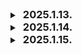 <details>
  <summary><h3 style="display: inline; margin-left: 5px;">2025.1.13.</h3></summary>

# CI/CD란?
- CI (Continuous Integration, 지속적인 통합) 
	- 개발자들이 작성한 코드들을 중앙 저장소에 통합하는 프로세스. 각 통합 시 자동화된 빌드와 테스트가 실행되어 코드를 지속적으로 검증한다. 

- CD(Continuous Deployment/Delivery, 지속적인 배포/지속적인 제공) 
	- **Continuous Delivery (지속적인 제공):** CI 이후의 과정을 자동화하여, 검증된 코드를 언제든지 프로덕션 환경에 배포할 준비를 갖추는 단계입니다.
	- **Continuous Deployment (지속적인 배포) :** Continuous Delivery의 한 단계 더 나아가, 모든 검증된 변경 사항을 자동으로 프로덕션 환경에 배포하는 것을 의미합니다.

<hr>
**대표적인 CI/CD 구조도**
https://learnote-dev.com/assets/images/tech/Java/2022-06-12-[Spring]%EC%A0%A0%ED%82%A8%EC%8A%A4/image1.PNG
# CI/CD 파이프라인 개요 

- 코드 작성 및 코드 푸시
	- 개발자가 GitLab 저장소에 코드를 푸시한다.
- 코드 변경 감지
	- GitLab은 설정된 webhook을 통해서 Jenkins에 코드 변경을 알린다.
- 빌드 및 테스트 자동화
- 컨테이너 이미지 생성
	- 빌드가 성공하면, Jenkins는 Docker를 사용해 변경된 애플리케이션의 Docker 이미지를 생성한다.
- 이미지 저장소에 푸시
	- 생성된 Docker 이미지는 Docker Registry에 푸시된다.
- 배포 자동화
	- Jenkins는 최신 Docker 이미지를 AWS EC2 인스턴스로 배포한다. 
	- 배포된 애플리케이션은 EC2에서 Docker Container로 실행된다.
- 운영 및 모니터링
	- 모니터링 도구를 통해서 애플리케이션의 상태가 지속적으로 모니터링되며, 필요시 Jenkins를 통해 추가적인 자동화 작업이 실행된다. 

<hr>

# 쓰이는데 필요한 도구
## GitLab
- 프로젝트 저장소 역할
- **Webhook**설정
	- GitLab에 올라온 코드가 변경되었을 때, 변경되었음을 Jenkins에게 알리는 설정
	- [설정방법](https://velog.io/@suhongkim98/jenkins-%EC%9B%B9%ED%9B%85-%EC%84%A4%EC%A0%95%ED%95%B4%EC%84%9C-CI-%EA%B5%AC%EC%B6%95%ED%95%98%EA%B8%B0)

## Jenkins
- 코드 푸시 및 변경 감지
- Jenkins는 CI/CD 파이프라인의 중심 역할을 하는 자동화 서버이다. CI/CD의 핵심.
- GitLab에 코드가 푸시되면, Jenkins가 이를 감지하고 빌드 프로세스를 시작한다. 

## EC2
- AWS에서 제공하는 가상 서버. 이 위에 Docker를 설치하고, 그 위에 Jenkins를 설치하고 설정한다(아마도). 

## Docker
- 애플리케이션을 컨테이너화하여 일관된 환경에서 빌드, 테스트, 배포를 가능하게 한다. Jenkins와 Docker를 연동하면 빌드 환경을 표준화할 수 있다. 

### 즉, EC2 서버를 일단 만들고, 그 위에 도커를 설치하고, 그 도커 컨테이너중 하나로 Jenkins를 설치하고, dockercompose 파일로 다루는 설정을 하면 되..려나? ㅎ


<hr>


</details>

<details>
  <summary><h3 style="display: inline; margin-left: 5px;">2025.1.14.</h3></summary>
참고자료
[[AWS] EC2 서버 구축하기](https://velog.io/@somm/AWS-EC2-%EC%84%9C%EB%B2%84-%EA%B5%AC%EC%B6%95%ED%95%98%EA%B8%B0#-0-vpc-%EC%83%9D%EC%84%B1)

# EC2 인스턴스 생성

![image.png](https://prod-files-secure.s3.us-west-2.amazonaws.com/321f21f6-094d-4367-9c5d-4ba675a0f14f/a27e9f71-0486-460d-8d5f-fd0b5f36c7ab/image.png)

자세한건 참고자료의 링크를 참조하자. 위와같이 인스턴스가 생성된다면 성공.
EC2는 Heroku와 같은 서비스와 달리, 무한히 쓰면 무한히 비용이 청구되는 끔찍한 체계이다.

따라서, 이거 처음 생성할때 정신 똑바로 차리고 생성하자.
<hr>

# 보안키 생성

## .pem vs .ppk

- 맥북에서는 pem 파일로 key를 만들고 나서 바로 ssh 문을 통해 실행을 할 수 있었지만, 윈도우는 그렇지 않았다.
- 먼 과거, 윈도우에서는 ppk파일로 key파일을 만들고 나서 putty를 설치해서 변환하고 어쩌구저쩌구를 해야 했다고 한다.
- 그런데 이제 마이크로소프트가 윈도우 터미널을 보완해서 그렇게 하지 않아도 된다고 한다. 그냥 pem파일로 생성하고 로컬에서 관리를 하면 된다.

<hr>

# 탄력적 IP 생성

- AWS에서 인스턴스를 만들면, 해당 서버의 IP는 고정되어있지 않고 재시작하거나 중지가 될 떄마다 계속 유동적으로 바뀐다. 하지만 탄력적 IP를 쓴다면, **고정된 퍼블릭 IP**를 쓸 수 있게 된다.
- 따라서, 이를 생성한 다음, 방금 우리가 생성한 EC2 서버에 할당을 해야 한다.

<hr>

# (윈도우 한정) 보안 키(.pem) 보안 설정

![image.png](https://prod-files-secure.s3.us-west-2.amazonaws.com/321f21f6-094d-4367-9c5d-4ba675a0f14f/5509f70f-5e8e-4640-bb55-f21634067feb/image.png)

그냥 무작정 ssh 문을 실행하려고 하면, 위와 같은 에러문이 뜬다. 이는 발급받은 보안키의 허용 범위가 너무 넓어서, 보안떄문에 생기는 이슈이다. 따라서 아래와 같이 보안을 설정하는 작업이 필요하다.

![image.png](https://prod-files-secure.s3.us-west-2.amazonaws.com/321f21f6-094d-4367-9c5d-4ba675a0f14f/cf2c976c-b34c-49cc-a82e-060b7da9b646/image.png)

맨 밑 Authenticated Users, Users의 항목을 삭제해야 한다.

# ssh 문 실행

```
ssh -i "C:\\SSAFY\\AWS_EC2_key\\2025ssafyCICD.pem" ubuntu@ec2-13-124-195-234.ap-northeast-2.compute.amazonaws.com

```

위의 명령어를 git bash에서 실행하거나 windows terminal에서 실행한다.

꼭꼭꼭꼭꼭 파일 경로명을 제발 잘 설정하고 다시 확인하자. 진짜 파일 경로명 한글자 틀려서 30분 날렸다. 진짜 어이가 없네. 그런 파일 찾을 수 없다고 에러메시지라도 보여주던가.

![image.png](https://prod-files-secure.s3.us-west-2.amazonaws.com/321f21f6-094d-4367-9c5d-4ba675a0f14f/df8858e2-7587-46e1-a954-6e72c65d8c88/image.png)

성공하면 위와 같은 메시지가 뜬다.

![image.png](https://prod-files-secure.s3.us-west-2.amazonaws.com/321f21f6-094d-4367-9c5d-4ba675a0f14f/b083d357-043f-4429-95c8-46b065508c39/image.png)

이렇게, 콘솔의 유저명이 윈도우 유저가 아닌, ubuntu로 바뀐것을 알 수 있다. EC2 서버 환경에 들어온 것이다.

이제 여기에 도커를 설치하고, 도커위에 컨테이너를 생성하고, 그 컨테이너 위에 젠킨슨을 설치하면 된다.

<hr>

# Docker 설치방법

당연하지만, 아래의 과정은 꼭 EC2 서버가 아니더라도 모두 Linux 환경에서만 먹힙니당.

### 1. 우분투 시스템 패키지 업데이트

```
sudo apt-get update
```

### 2. 필요한 패키지 설치

```
sudo apt-get install apt-transport-https ca-certificates curl gnupg-agent software-properties-common
```

### 3. Docker의 공식 GPG키를 추가

```
curl -fsSL https://download.docker.com/linux/ubuntu/gpg | sudo apt-key add -
```

### 4. Docker의 공식 apt 저장소를 추가

```
sudo add-apt-repository "deb [arch=amd64] https://download.docker.com/linux/ubuntu $(lsb_release -cs) stable"
```

### 5. 시스템 패키지 업데이트

```
sudo apt-get update
```

### 6. Docker 설치

```
sudo apt-get install docker-ce docker-ce-cli containerd.io
```

### 7. Docker가 설치 확인

### 7-1 도커 실행상태 확인

```ebnf
sudo systemctl status docker
```

### 7-2 도커 실행

```
sudo docker run hello-world
```

<hr>

# ubuntu에서 도커 설치 후, 젠킨슨 이미지를 만들고 컨테이너로 실행하기까지의 과정

![image.png](https://prod-files-secure.s3.us-west-2.amazonaws.com/321f21f6-094d-4367-9c5d-4ba675a0f14f/e2a9d9a0-f89c-4b01-9c92-520e0d342fbd/image.png)

명령어를 하나씩 설명하자면,

```
groupadd -f docker
```

- **`groupadd`:** 새로운 그룹을 생성하는 명령어
- **`f`:** "force"의 약자로, 그룹이 이미 존재할 경우 오류를 발생시키지 않고 무시
- **`docker`:** 생성하려는 그룹의 이름

```
sudo usermod -aG docker ubuntu
```

- **`sudo`:** 관리자 권한으로 명령어를 실행
- **`usermod`:** 사용자의 속성을 수정하는 명령어
- **`aG docker`:** 사용자를 특정 그룹에 추가. 여기서:
    - **`a`:** "append"의 약자로, 사용자를 새로운 그룹에 추가할 때 기존 그룹을 유지합니다.
    - **`G docker`:** `docker` 그룹에 사용자를 추가합니다.
- **`ubuntu`:** 그룹에 추가하려는 사용자의 이름입니다. 일반적으로 Ubuntu 인스턴스에서 기본 사용자 이름이다. (참고 : 사용자 이름 확인 명령어 : `whoami`)

```
sudo docker run -d -p 9090:8080 -v /jenkins:/var/jenkins_home --name jenkins -u root -v /var/run/docker.sock:/var/run/docker.sock --privileged jenkins/jenkins
```

| 옵션 | 설명 |
| --- | --- |
| -d | 컨테이너를 백그라운드에서 실행 (detached 모드) |
| -p 9090:8080 | 호스트의 9090 포트를 컨테이너의 8080 포트에 매핑 |
| -v /jenkins:/var/jenkins_home | 호스트의 `/jenkins` 디렉토리를 컨테이너의 `/var/jenkins_home`에 마운트 |
| --name jenkins | 컨테이너의 이름을 `jenkins`로 지정 |
| -u root | 컨테이너 내부에서 `root` 사용자로 실행 |
| -v /var/run/docker.sock:/var/run/docker.sock | 호스트의 Docker 소켓을 컨테이너에 마운트, Docker 명령어 실행 가능하게 함 |
| --privileged | 컨테이너에 추가적인 권한 부여 (보안 위험 있음) |
| jenkins/jenkins | 사용하려는 Docker 이미지 (공식 Jenkins 이미지) |
- 즉, 이 명령어를 실행한다면, 추가로 무엇을 설치한다거나, docker hub에서 이미지를 따로 사용자가 추가로 가져오지 않고, 자동으로 젠킨슨 이미지를 docker에서 가져오는 것이다.
- 그리고 정말 당연한 이야기이지만, 컨테이너 내부의 8080포트를 호스트 서버의 9090포트에서 열어주기 때문에, **반드시 9090포트를 열어주어야 한다**. [AWS EC2 서버에서 포트 여는 방법](https://ruriruriya.tistory.com/60)

## 젠킨슨 접속

![image.png](https://prod-files-secure.s3.us-west-2.amazonaws.com/321f21f6-094d-4367-9c5d-4ba675a0f14f/5b61f854-2d66-409a-a08c-f5169f1d313c/image.png)

위의 과정을 거친다면,

http://13.124.195.234:9090/login?from=%2F
와 같이,

```
http://<할당받은 AWS공개 IP주소>/9090
```

주소를 통해서 실행한 젠킨슨 컨테이너에 접속을 할 수 있다.
이제 관리자 비밀번호를 설정하고, gitlab에 webhook 설정을 하고 연결..? 그런거 하면 될..듯?

아니 그리고 너무 찜찜한게, 왜 https가 아니라 http지...? 괜찮은건가 이거
</details>

<details>
  <summary><h3 style="display: inline; margin-left: 5px;">2025.1.15.</h3></summary>
# 관리자 비밀번호 가져오기

```
sudo cat /jenkins/secrets/initialAdminPassword
```

# 관리자 계정 생성
![image.png](./image.png)

![image-1.png](./image-1.png)
![image-2.png](./image-2.png)

---
# 필요한 플러그인 설치
Jenkins관리 -> plugins -> gitlab 검색 -> 필요한 플러그인들 설치
![image-3.png](./image-3.png)

```
설치할 플러그인 목록   
- Git  (안뜸)
- Git client (안뜸)  
- Generic Webhook Trigger  
- GitLab  
- GitLab API  
- Docker plugin  
- Docker Pipeline  
- SSH
```



---
# webhook 설정

1. GitLab에서 Access Token 발급
	1. ![image-4.png](./image-4.png)
	2. 위와 같이, api, read_user, read_repository에 체크를 한다.
	3. 발급받은 토큰명 : `n_y5xxy225umKpv5YeGF`
2. 저렇게 토큰을 등록했다면, gitlab 레포지토리와 연결이 되었는지 테스트를 한다.
	1. Jenkins관리 -> System -> Gitlab항목으로 이동 -> 아래와 같이 기입한다.
	2. ![image-5.png](./image-5.png)
3. 위와 같이 Success 가 뜬다면 성공. 이제 원격 GitLab레포지토리에 젠킨스가 접근을 할 수 있게 된 것이다. 이제 Pipeline 파일을 작성하여, 어느 레포지토리의 어느 브랜치에서 변화가 일어났을때 빌드를 할 것인지. 그리고 빌드한 결과를 어떤 이름으로 이미지를 만들어서 push, pull을 할 것인지를 상세히 설정을 해두어야 한다.
---
# FreeStyle 프로젝트와 Pipeline 프로젝트의 차이점
- FreeStyle은 GUI기반 단순한 CI/CD 파이프라인 또는 단순한 빌드 작업만을 수행할 수 있다.
- 파이프라인의 구조를 마음대로 바꿀 수 없고, 커스터마이징 또한 할 수 없다.
- Pipeline은 복잡한 CI/CD 파이프라인을 필요로 하거나, 작업 흐름을 코드로 관리하고 버전 컨트롤에서 추적하려는 경우 사용


---

# Jenkins pipline 주요 문법 (미완)
### agent

파이프라인을 실행할 Jenkins 노드를 지정.

- `any`: 사용 가능한 모든 Jenkins 에이전트에서 파이프라인을 실행합니다.
- `none`: 파이프라인 수준에서 에이전트를 할당하지 않습니다.
- `label`: 특정 레이블을 가진 에이전트에서 파이프라인을 실행합니다.
- `docker`: 특정 Docker 이미지를 사용하여 컨테이너에서 파이프라인을 실행합니다.
- `dockerfile`: Dockerfile을 사용하여 컨테이너를 빌드하고 파이프라인을 실행합니다.
- `node`: 특정 노드 이름을 지정하여 파이프라인을 실행합니다.
- `parameters`: 파이프라인 실행 시 매개변수를 사용하여 동적 에이전트 할당을 구현합니다.

  </details>